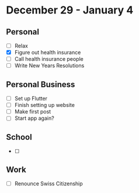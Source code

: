 # December 29 - January 4
## Personal
- [ ] Relax 
- [x] Figure out health insurance 
- [ ] Call health insurance people
- [ ] Write New Years Resolutions

## Personal Business 
- [ ] Set up Flutter
- [ ] Finish setting up website 
- [ ] Make first post
- [ ] Start app again?

## School
- [ ] 

## Work
- [ ] Renounce Swiss Citizenship
